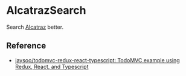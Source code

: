 # AlcatrazSearch

Search [Alcatraz](http://alcatraz.io/) better.

## Reference

* [jaysoo/todomvc-redux-react-typescript: TodoMVC example using Redux, React, and Typescript](https://github.com/jaysoo/todomvc-redux-react-typescript)
